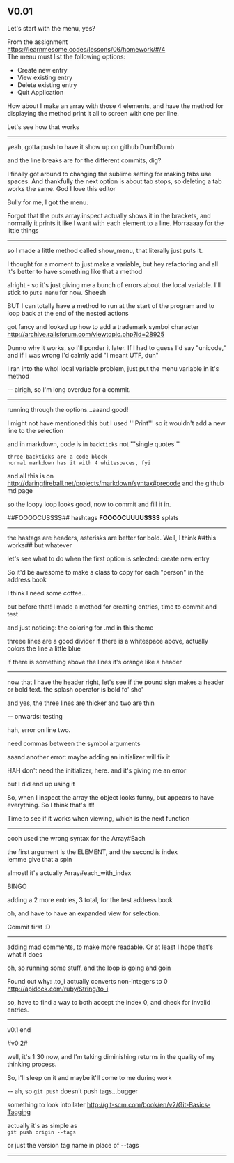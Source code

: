 V0.01
---
Let's start with the menu, yes?

From the assignment https://learnmesome.codes/lessons/06/homework/#/4  
The menu must list the following options:
+ Create new entry
+ View existing entry
+ Delete existing entry
+ Quit Application

How about I make an array with those 4 elements, and have the method for displaying the method print it all to screen with one per line.

Let's see how that works

---
yeah, gotta push to have it show up on github DumbDumb

and the line breaks are for the different commits, dig?

I finally got around to changing the sublime setting for making tabs use spaces. And thankfully the next option is about tab stops, so deleting a tab works the same. God I love this editor

Bully for me, I got the menu.

Forgot that the puts array.inspect actually shows it in the brackets, and normally it prints it like I want with each element to a line. Horraaaay for the little things

---
so I made a little method called show_menu, that literally just puts it.

I thought for a moment to just make a variable, but hey refactoring and all it's better to have something like that a method

alright - so it's just giving me a bunch of errors about the local variable. I'll stick to `puts menu` for now. Sheesh

BUT I can totally have a method to run at the start of the program and to loop back at the end of the nested actions

got fancy and looked up how to add a trademark symbol character http://archive.railsforum.com/viewtopic.php?id=28925

Dunno why it works, so I'll ponder it later. If I had to guess I'd say "unicode," and if I was wrong I'd calmly add "I meant UTF, duh"

I ran into the whol local variable problem, just put the menu variable in it's method 

--
alrigh, so I'm long overdue for a commit. 

---
running through the options...aaand good!

I might not have mentioned this but I used '''Print''' so it wouldn't add a new line to the selection

and in markdown, code is in `backticks` not '''single quotes'''
```
three backticks are a code block
normal markdown has it with 4 whitespaces, fyi
```
and all this is on http://daringfireball.net/projects/markdown/syntax#precode and the github md page

so the loopy loop looks good, now to commit and fill it in. 

##FOOOOCUSSSS## hashtags
**FOOOOCUUUUSSSS** splats


---
the hastags are headers, asterisks are better for bold. Well, I think ##this works## but whatever

let's see what to do when the first option is selected: create new entry

So it'd be awesome to make a class to copy for each "person" in the address book

I think I need some coffee...

but before that! I made a method for creating entries, time to commit and test

and just noticing: the coloring for .md in this theme

threee lines are a good divider if there is a whitespace above, actually colors the line a little blue

if there is something above the lines it's orange like a header

---
now that I have the header right, let's see if the pound sign makes a header or bold text. the splash operator is bold fo' sho'

and yes, the three lines are thicker and two are thin

--
onwards: testing

hah, error on line two.

need commas between the symbol arguments

aaand another error: maybe adding an initializer will fix it

HAH don't need the initializer, here. and it's giving me an error

but I did end up using it

So, when I inspect the array the object looks funny, but appears to have everything. So I think that's it!! 

Time to see if it works when viewing, which is the next function

---

oooh used the wrong syntax for the Array#Each

the first argument is the ELEMENT, and the second is index  
lemme give that a spin

almost! it's actually Array#each_with_index

BINGO

adding a 2 more entries, 3 total, for the test address book

oh, and have to have an expanded view for selection. 

Commit first :D

---
adding mad comments, to make more readable. Or at least I hope that's what it does

oh, so running some stuff, and the loop is going and goin

Found out why: .to_i actually converts non-integers to 0 http://apidock.com/ruby/String/to_i

so, have to find a way to both accept the index 0, and check for invalid entries.

---
v0.1 end

#v0.2#

well, it's 1:30 now, and I'm taking diminishing returns in the quality of my thinking process.

So, I'll sleep on it and maybe it'll come to me during work

--
ah, so `git push` doesn't push tags...bugger

something to look into later http://git-scm.com/book/en/v2/Git-Basics-Tagging

actually it's as simple as  
`git push origin --tags`

or just the version tag name in place of --tags

---

